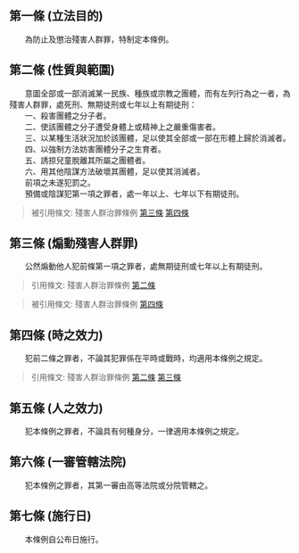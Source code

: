 第一條 (立法目的)
-----------------
　　為防止及懲治殘害人群罪，特制定本條例。  


第二條 (性質與範圍)
-------------------
　　意圖全部或一部消滅某一民族、種族或宗教之團體，而有左列行為之一者，為殘害人群罪，處死刑、無期徒刑或七年以上有期徒刑：  
　　一、殺害團體之分子者。  
　　二、使該團體之分子遭受身體上或精神上之嚴重傷害者。  
　　三、以某種生活狀況加於該團體，足以使其全部或一部在形體上歸於消滅者。  
　　四、以強制方法妨害團體分子之生育者。  
　　五、誘掠兒童脫離其所屬之團體者。  
　　六、用其他陰謀方法破壞其團體，足以使其消滅者。  
　　前項之未遂犯罰之。  
　　預備或陰謀犯第一項之罪者，處一年以上、七年以下有期徒刑。  
> 被引用條文: 殘害人群治罪條例 [第三條](4546#第三條-煽動殘害人群罪) [第四條](4546#第四條-時之效力)



第三條 (煽動殘害人群罪)
-----------------------
　　公然煽動他人犯前條第一項之罪者，處無期徒刑或七年以上有期徒刑。  
> 引用條文: 殘害人群治罪條例 [第二條](4546#第二條-性質與範圍)

> 被引用條文: 殘害人群治罪條例 [第四條](4546#第四條-時之效力)



第四條 (時之效力)
-----------------
　　犯前二條之罪者，不論其犯罪係在平時或戰時，均適用本條例之規定。  
> 引用條文: 殘害人群治罪條例 [第二條](4546#第二條-性質與範圍) [第三條](4546#第三條-煽動殘害人群罪)



第五條 (人之效力)
-----------------
　　犯本條例之罪者，不論具有何種身分，一律適用本條例之規定。  


第六條 (一審管轄法院)
---------------------
　　犯本條例之罪者，其第一審由高等法院或分院管轄之。  


第七條 (施行日)
---------------
　　本條例自公布日施行。